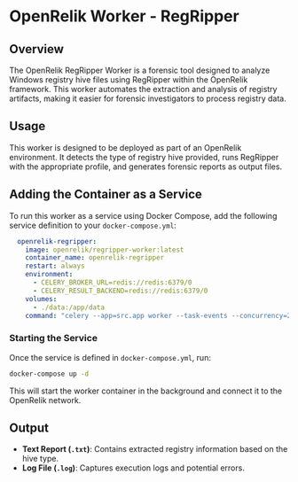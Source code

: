 # OpenRelik Worker - RegRipper

## Overview
The OpenRelik RegRipper Worker is a forensic tool designed to analyze Windows registry hive files using RegRipper within the OpenRelik framework. This worker automates the extraction and analysis of registry artifacts, making it easier for forensic investigators to process registry data.

## Usage
This worker is designed to be deployed as part of an OpenRelik environment. It detects the type of registry hive provided, runs RegRipper with the appropriate profile, and generates forensic reports as output files.

## Adding the Container as a Service
To run this worker as a service using Docker Compose, add the following service definition to your `docker-compose.yml`:

```yaml
  openrelik-regripper:
    image: openrelik/regripper-worker:latest
    container_name: openrelik-regripper
    restart: always
    environment:
      - CELERY_BROKER_URL=redis://redis:6379/0
      - CELERY_RESULT_BACKEND=redis://redis:6379/0
    volumes:
      - ./data:/app/data
    command: "celery --app=src.app worker --task-events --concurrency=2 --loglevel=INFO -Q openrelik-worker-reg-ripper"

```

### Starting the Service
Once the service is defined in `docker-compose.yml`, run:
```bash
docker-compose up -d
```
This will start the worker container in the background and connect it to the OpenRelik network.

## Output
- **Text Report (`.txt`)**: Contains extracted registry information based on the hive type.
- **Log File (`.log`)**: Captures execution logs and potential errors.
